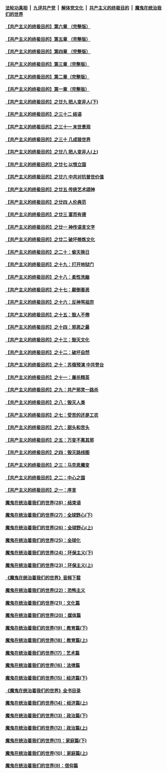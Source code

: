 

####  [法轮功真相](../../../../basic/blob/master/README.md?t=04011601) &nbsp;|&nbsp; [九评共产党](../../../../9ping.md/blob/master/README.md?t=04011601) &nbsp;|&nbsp; [解体党文化](../../../../jtdwh.md/blob/master/README.md?t=04011601)  &nbsp;|&nbsp; [共产主义的终极目的](../../../../gczydzjmd.md/blob/master/README.md?t=04011601) &nbsp;|&nbsp; [魔鬼在统治我们的世界](../../../../mgztzwmdsj.md/blob/master/README.md?t=04011601) 

#### [【共产主义的终极目的】第六章 （完整版）](../pages/nsc422/n11428913.md?t=04011601) 

#### [【共产主义的终极目的】第五章 （完整版）](../pages/nsc422/n11428912.md?t=04011601) 

#### [【共产主义的终极目的】第四章 （完整版）](../pages/nsc422/n11428907.md?t=04011601) 

#### [【共产主义的终极目的】第三章（完整版）](../pages/nsc422/n11428848.md?t=04011601) 

#### [【共产主义的终极目的】第二章（完整版）](../pages/nsc422/n11428831.md?t=04011601) 

#### [【共产主义的终极目的】第一章（完整版）](../pages/nsc422/n11417651.md?t=04011601) 

#### [【共产主义的终极目的】之廿九 把人变非人(下)](../pages/nsc422/n11344140.md?t=04011601) 

#### [【共产主义的终极目的】之三十二 结语](../pages/nsc422/n11360535.md?t=04011601) 

#### [【共产主义的终极目的】之三十一 末世景观](../pages/nsc422/n11351129.md?t=04011601) 

#### [【共产主义的终极目的】之三十 几成狼世界](../pages/nsc422/n11348280.md?t=04011601) 

#### [【共产主义的终极目的】之廿八 把人变非人(上)](../pages/nsc422/n11340492.md?t=04011601) 

#### [【共产主义的终极目的】之廿七 以恨立国](../pages/nsc422/n11336944.md?t=04011601) 

#### [【共产主义的终极目的】之廿六 中共对抗普世价值](../pages/nsc422/n11324785.md?t=04011601) 

#### [【共产主义的终极目的】之廿五 传统艺术颂神](../pages/nsc422/n11296396.md?t=04011601) 

#### [【共产主义的终极目的】之廿四 人伦典范](../pages/nsc422/n11296397.md?t=04011601) 

#### [【共产主义的终极目的】之廿三 富而有德](../pages/nsc422/n11283598.md?t=04011601) 

#### [【共产主义的终极目的】之廿一 神传语言文字](../pages/nsc422/n11263265.md?t=04011601) 

#### [【共产主义的终极目的】之廿二 破坏修炼文化](../pages/nsc422/n11245728.md?t=04011601) 

#### [【共产主义的终极目的】之二十：偷天换日](../pages/nsc422/n11238846.md?t=04011601) 

#### [【共产主义的终极目的】之十九：打开地狱门](../pages/nsc422/n11206376.md?t=04011601) 

#### [【共产主义的终极目的】之十八：柔性洗脑](../pages/nsc422/n11199994.md?t=04011601) 

#### [【共产主义的终极目的】之十七：颠倒善恶](../pages/nsc422/n11179782.md?t=04011601) 

#### [【共产主义的终极目的】之十六：反神骂祖宗](../pages/nsc422/n11166798.md?t=04011601) 

#### [【共产主义的终极目的】之十五：毁人不倦](../pages/nsc422/n11166792.md?t=04011601) 

#### [【共产主义的终极目的】之十四：邪恶之最](../pages/nsc422/n11150249.md?t=04011601) 

#### [【共产主义的终极目的】之十三：毁灭文化](../pages/nsc422/n11135227.md?t=04011601) 

#### [【共产主义的终极目的】之十二：破坏自然](../pages/nsc422/n11135214.md?t=04011601) 

#### [【共产主义的终极目的】之十：苏俄预演 中共登台](../pages/nsc422/n11118424.md?t=04011601) 

#### [【共产主义的终极目的】之十一：屠杀精英](../pages/nsc422/n11118442.md?t=04011601) 

#### [【共产主义的终极目的】之九：共产邪灵一路杀](../pages/nsc422/n11114139.md?t=04011601) 

#### [【共产主义的终极目的】之八：毁灭人类](../pages/nsc422/n11108503.md?t=04011601) 

#### [【共产主义的终极目的】之七：受苦的还是工农](../pages/nsc422/n11101809.md?t=04011601) 

#### [【共产主义的终极目的】之六：甜头和苦头](../pages/nsc422/n11096971.md?t=04011601) 

#### [【共产主义的终极目的】之五：万变不离其邪](../pages/nsc422/n11091285.md?t=04011601) 

#### [【共产主义的终极目的】之四：毁灭路线图](../pages/nsc422/n11086284.md?t=04011601) 

#### [【共产主义的终极目的】之三：马克思魔变](../pages/nsc422/n11061941.md?t=04011601) 

#### [【共产主义的终极目的】之二：中心之国](../pages/nsc422/n11047728.md?t=04011601) 

#### [【共产主义的终极目的】之一：序言](../pages/nsc422/n11086077.md?t=04011601) 

#### [魔鬼在统治着我们的世界(28)：结束语](../pages/nsc422/n10936246.md?t=04011601) 

#### [魔鬼在统治着我们的世界(27)：全球野心(下)](../pages/nsc422/n10928319.md?t=04011601) 

#### [魔鬼在统治着我们的世界(26)：全球野心(上)](../pages/nsc422/n10900318.md?t=04011601) 

#### [魔鬼在统治着我们的世界(25)：全球化](../pages/nsc422/n10788205.md?t=04011601) 

#### [魔鬼在统治着我们的世界(24)：环保主义(下)](../pages/nsc422/n10695307.md?t=04011601) 

#### [魔鬼在统治着我们的世界(23)：环保主义(上)](../pages/nsc422/n10688613.md?t=04011601) 

#### [《魔鬼在统治着我们的世界》音频下载](../pages/nsc422/n10635553.md?t=04011601) 

#### [魔鬼在统治着我们的世界(22)：恐怖主义](../pages/nsc422/n10614727.md?t=04011601) 

#### [魔鬼在统治着我们的世界(21)：文化篇](../pages/nsc422/n10597706.md?t=04011601) 

#### [魔鬼在统治着我们的世界(20)：媒体篇](../pages/nsc422/n10586579.md?t=04011601) 

#### [魔鬼在统治着我们的世界(19)：教育篇(下)](../pages/nsc422/n10564808.md?t=04011601) 

#### [魔鬼在统治着我们的世界(18)：教育篇(上)](../pages/nsc422/n10526970.md?t=04011601) 

#### [魔鬼在统治着我们的世界(17)：艺术篇](../pages/nsc422/n10499093.md?t=04011601) 

#### [魔鬼在统治着我们的世界(16)：法律篇](../pages/nsc422/n10485969.md?t=04011601) 

#### [魔鬼在统治着我们的世界(15)：经济篇(下)](../pages/nsc422/n10469975.md?t=04011601) 

#### [《魔鬼在统治着我们的世界》全书目录](../pages/nsc422/n10464261.md?t=04011601) 

#### [魔鬼在统治着我们的世界(14)：经济篇(上)](../pages/nsc422/n10457370.md?t=04011601) 

#### [魔鬼在统治着我们的世界(13)：政治篇(下)](../pages/nsc422/n10448270.md?t=04011601) 

#### [魔鬼在统治着我们的世界(12)：政治篇(上)](../pages/nsc422/n10444576.md?t=04011601) 

#### [魔鬼在统治着我们的世界(11)：家庭篇(下)](../pages/nsc422/n10440961.md?t=04011601) 

#### [魔鬼在统治着我们的世界(10)：家庭篇(上)](../pages/nsc422/n10435448.md?t=04011601) 

#### [魔鬼在统治着我们的世界(9)：信仰篇](../pages/nsc422/n10432159.md?t=04011601) 

